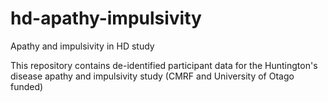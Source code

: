 # hd-apathy-impulsivity
Apathy and impulsivity in HD study

This repository contains de-identified participant data for the Huntington's disease 
apathy and impulsivity study (CMRF and University of Otago funded)


